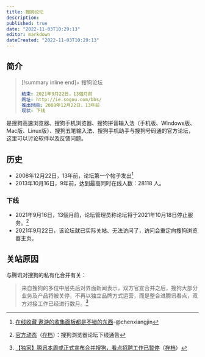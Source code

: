 ```yaml
---
title: 搜狗论坛
description:
published: true
date: "2022-11-03T10:29:13"
editor: markdown
dateCreated: "2022-11-03T10:29:13"
---
```


## 简介

> [!summary inline end]+ 搜狗论坛
>
> ```yaml
> 結束: 2021年9月22日，​13個月前
> 网址: http://ie.sogou.com/bbs/
> 推出时间: 2008年12月22日，​13年前
> 现状: 下线
> ```

是搜狗高速浏览器、搜狗手机浏览器、搜狗拼音输入法（手机版、Windows版、Mac版、Linux版）、搜狗五笔输入法、搜狗手机助手与搜狗号码通的官方论坛，这里可以讨论软件以及反馈问题。

## 历史

+   2008年12月22日，​13年前，论坛第一个帖子发出[^1]
+   2013年10月16日，​9年前，达到最高同时在线人数：28118 人。

### 下线

+   2021年9月16日，​13個月前，论坛管理员称论坛将于2021年10月18日停止服务。[^2]
+   2021年9月22日，该论坛就已实际关站、无法访问了，访问会重定向搜狗浏览器主页。

## 关站原因

与腾讯对搜狗的私有化合并有关：

> 来自搜狗的多位中层先后对界面新闻表示，双方官宣合并之后，搜狗大部分业务及产品将被关停，不再以独立品牌方式运营，而是整合进腾讯看点，双方对接工作已经进行数月。[^3]

[^1]: [在线收藏 遨游的收集面板都是不错的东西](https://web.archive.org/web/20200821192800/http://ie.sogou.com/bbs/forum.php?mod=viewthread&tid=1)-@chenxiangjin

[^2]: [官方动态](http://ie.sogou.com/bbs/forum.php?mod=viewthread&tid=2750609)（[存档](https://web.archive.org/web/20210921020421/http://ie.sogou.com/bbs/forum.php?mod=viewthread&tid=2750609)）：搜狗浏览器论坛下线通告

[^3]: [【独家】腾讯本周或正式宣布合并搜狗，看点招聘工作已暂停](https://www.jiemian.com/article/6623875.html)（[存档](https://web.archive.org/web/20210924093117/https://www.jiemian.com/article/6623875.html)）
